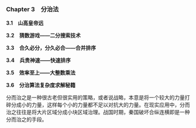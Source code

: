 ### Chapter 3　分治法

**3.1　山高皇帝远**

**3.2　猜数游戏——二分搜索技术**

**3.3　合久必分，分久必合——合并排序**

**3.4　兵贵神速——快速排序**

**3.5　效率至上——大整数乘法**

**3.6　分治算法复杂度求解秘籍**

分而治之是一种很古老但很实用的策略，或者说战略，本意是将一个较大的力量打碎分成小的力量，这样每个小的力量都不足以对抗大的力量。在现实应用中，分而治之往往是将大片区域分成小块区域治理。战国时期，秦国破坏合纵连横即是一种分而治之的手段。

